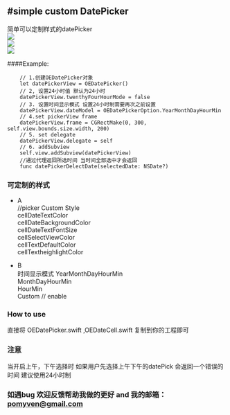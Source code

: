  

#simple custom DatePicker
-------------
  简单可以定制样式的datePicker<br>
  ![](https://github.com/ofEver/OECustomDatePicker/blob/master/ScreenShots/1.gif)<br>
  ![](https://github.com/ofEver/OECustomDatePicker/blob/master/ScreenShots/2.gif)<br>
  ![](https://github.com/ofEver/OECustomDatePicker/blob/master/ScreenShots/3.gif)<br>

  
####Example:  
     
        // 1.创建OEDatePicker对象
        let datePickerView = OEDatePicker()
        // 2, 设置24小时值 默认为24小时
        datePickerView.twenthyFourHourMode = false
        // 3. 设置时间显示模式 设置24小时制需要再次之前设置
        datePickerView.dateModel = OEDatePickerOption.YearMonthDayHourMin
        // 4.set pickerView frame
        datePickerView.frame = CGRectMake(0, 300, self.view.bounds.size.width, 200)
        // 5. set delegate
        datePickerView.delegate = self
        // 6. addSubview
        self.view.addSubview(datePickerView)
        //通过代理返回所选时间 当时间全部选中才会返回
        func datePickerDelectDate(selectedDate: NSDate?) 
      


### 可定制的样式
- A <br>
    //picker Custom Style<br>
    cellDateTextColor<br>
    cellDateBackgroundColor<br>
    cellDateTextFontSize<br>
    cellSelectViewColor<br>
    cellTextDefaultColor<br>
    cellTextheighlightColor<br>

- B<br> 时间显示模式
    YearMonthDayHourMin<br>
    MonthDayHourMin<br>
    HourMin<br>
    Custom // enable <br>
    
### How to use

  直接将 OEDatePicker.swift ,OEDateCell.swift 复制到你的工程即可

### 注意
  当开启上午，下午选择时 如果用户先选择上午下午的datePick 会返回一个错误的时间 
  建议使用24小时制
### 如遇bug 欢迎反馈帮助我做的更好 and 我的邮箱：pomyven@gmail.com  
  




